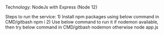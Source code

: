 Technology: NodeJs with Express (Node 12)

Steps to run the service:
    1) Install npm packages using below command in CMD/gitbash
        npm i
    2) Use below command to run it
        if nodemon available, then try below command in CMD/gitbash
            nodemon
        otherwise
            node app.js
    